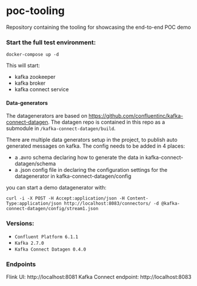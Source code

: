 # poc-tooling

Repository containing the tooling for showcasing the end-to-end POC demo

### Start the full test environment:
`docker-compose up -d`

This will start:
- kafka zookeeper
- kafka broker
- kafka connect service


#### Data-generators

The datagenerators are based on https://github.com/confluentinc/kafka-connect-datagen.
The datagen repo is contained in this repo as a submodule in `/kafka-connect-datagen/build`.

There are multiple data generators setup in the project, to publish auto generated messages on kafka.
The config needs to be added in 4 places:
- a .avro schema declaring how to generate the data in kafka-connect-datagen/schema
- a .json config file in declaring the configuration settings for the datagenerator in kafka-connect-datagen/config

you can start a demo datagenerator with:
```
curl -i -X POST -H Accept:application/json -H Content-Type:application/json http://localhost:8083/connectors/ -d @kafka-connect-datagen/config/stream1.json
```

### Versions:

- `Confluent Platform 6.1.1` 
- `Kafka 2.7.0`
- `Kafka Connect Datagen 0.4.0`



### Endpoints

Flink UI: http://localhost:8081
Kafka Connect endpoint: http://localhost:8083
